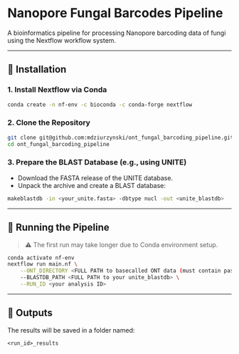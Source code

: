 # Nanopore Fungal Barcodes Pipeline

A bioinformatics pipeline for processing Nanopore barcoding data of fungi using the Nextflow workflow system.

---

## 🚀 Installation

### 1. Install Nextflow via Conda
```bash
conda create -n nf-env -c bioconda -c conda-forge nextflow
```

### 2. Clone the Repository
```bash
git clone git@github.com:mdziurzynski/ont_fungal_barcoding_pipeline.git
cd ont_fungal_barcoding_pipeline
```

### 3. Prepare the BLAST Database (e.g., using UNITE)

- Download the FASTA release of the UNITE database.
- Unpack the archive and create a BLAST database:

```bash
makeblastdb -in <your_unite.fasta> -dbtype nucl -out <unite_blastdb>
```

---

## 🔬 Running the Pipeline

> ⚠️ The first run may take longer due to Conda environment setup.

```bash
conda activate nf-env
nextflow run main.nf \
    --ONT_DIRECTORY <FULL PATH to basecalled ONT data (must contain pass/ with barcode01-XX folders)> \
    --BLASTDB_PATH <FULL PATH to your unite_blastdb> \
    --RUN_ID <your analysis ID>
```

---

## 📁 Outputs

The results will be saved in a folder named:

```
<run_id>_results
```


